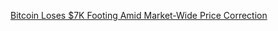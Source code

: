 [Bitcoin Loses $7K Footing Amid Market-Wide Price Correction](https://cointelegraph.com/news/bitcoin-loses-7k-footing-amid-market-wide-price-correction)
